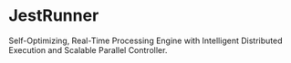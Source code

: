 # JestRunner
Self-Optimizing, Real-Time Processing Engine with Intelligent Distributed Execution and Scalable Parallel Controller.
